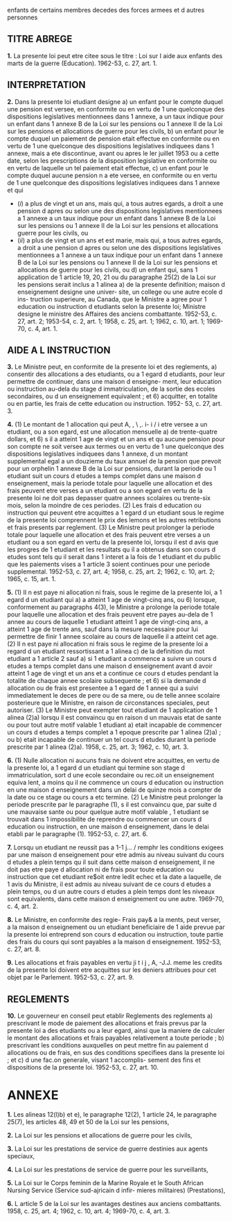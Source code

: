 enfants de certains membres decedes des
forces armees et d autres personnes

## TITRE ABREGE

**1.** La presente loi peut etre citee sous le
titre : Loi sur I aide aux enfants des marts de la
guerre (Education). 1962-53, c. 27, art. 1.

## INTERPRETATION

**2.** Dans la presente loi
etudiant designe
a) un enfant pour le compte duquel une
pension est versee, en conformite ou en
vertu de 1 une quelconque des dispositions
legislatives mentionnees dans 1 annexe, a
un taux indique pour un enfant dans
1 annexe B de la Loi sur les pensions ou
1 annexe II de la Loi sur les pensions et
allocations de guerre pour les civils,
b) un enfant pour le compte duquel un
paiement de pension etait effectue en
conformite ou en vertu de 1 une quelconque
des dispositions legislatives indiquees dans
1 annexe, mais a ete discontinue, avant ou
apres le ler juillet 1953 ou a cette date,
selon les prescriptions de la disposition
legislative en conformite ou en vertu de
laquelle un tel paiement etait effectue,
c) un enfant pour le compte duquel aucune
pension n a ete versee, en conformite ou en
vertu de 1 une quelconque des dispositions
legislatives indiquees dans 1 annexe et qui
  * (_i_) a plus de vingt et un ans, mais qui, a
tous autres egards, a droit a une pension
d apres ou selon une des dispositions
legislatives mentionnees a 1 annexe a un
taux indique pour un enfant dans 1 annexe
B de la Loi sur les pensions ou 1 annexe II
de la Loi sur les pensions et allocations
guerre pour les civils, ou
  * (_ii_) a plus de vingt et un ans et est marie,
mais qui, a tous autres egards, a droit a
une pension d apres ou selon une des
dispositions legislatives mentionnees a
1 annexe a un taux indique pour un
enfant dans 1 annexe B de la Loi sur les
pensions ou 1 annexe II de la Loi sur les
pensions et allocations de guerre pour les
civils, ou
d) un enfant qui, sans 1 application de
1 article 19, 20, 21 ou du paragraphe 25(2)
de la Loi sur les pensions serait inclus a
1 alinea a) de la presente definition;
maison d enseignement designe une univer-
site, un college ou une autre ecole d ins-
truction superieure, au Canada, que le
Ministre a agree pour 1 education ou
instruction d etudiants selon la presente
loi;
Ministre designe le ministre des Affaires
des anciens combattante. 1952-53, c. 27, art.
2; 1953-54, c. 2, art. 1; 1958, c. 25, art. 1;
1962, c. 10, art. 1; 1969-70, c. 4, art. 1.

## AIDE A L INSTRUCTION

**3.** Le Ministre peut, en conformite de la
presente loi et des reglements,
a) consentir des allocations a des etudiants,
ou a 1 egard d etudiants, pour leur permettre
de continuer, dans une maison d enseigne-
ment, leur education ou instruction au-dela
du stage d immatriculation, de la sortie des
ecoles secondaires, ou d un enseignement
equivalent ; et
6) acquitter, en totalite ou en partie, les
frais de cette education ou instruction. 1952-
53, c. 27, art. 3.

**4.** (1) Le montant de 1 allocation qui peut
A, , \ ,. i- i / i
etre versee a un etudiant, ou a son egard, est
une allocation mensuelle
a) de trente-quatre dollars, et
6) s il a atteint 1 age de vingt et un ans et
qu aucune pension pour son compte ne soit
versee aux termes ou en vertu de 1 une
quelconque des dispositions legislatives
indiquees dans 1 annexe, d un montant
supplemental egal a un douzieme du taux
annuel de la pension que prevoit pour un
orphelin 1 annexe B de la Loi sur
pensions,
durant la periode ou 1 etudiant suit un cours
d etudes a temps complet dans une maison
d enseignement, mais la periode totale pour
laquelle une allocation et des frais peuvent
etre verses a un etudiant ou a son egard en
vertu de la presente loi ne doit pas depasser
quatre annees scolaires ou trente-six mois,
selon la moindre de ces periodes.
(2) Les frais d education ou instruction qui
peuvent etre acquittes a 1 egard d un etudiant
sous le regime de la presente loi comprennent
le prix des lemons et les autres retributions et
frais presents par reglement.
(3) Le Ministre peut prolonger la periode
totale pour laquelle une allocation et des frais
peuvent etre verses a un etudiant ou a son
egard en vertu de la presente loi, lorsqu il est
d avis que les progres de 1 etudiant et les
resultats qu il a obtenus dans son cours
d etudes sont tels qu il serait dans 1 interet a
la fois de 1 etudiant et du public que les
paiements vises a 1 article 3 soient continues
pour une periode supplemental. 1952-53, c.
27, art. 4; 1958, c. 25, art. 2; 1962, c. 10, art.
2; 1965, c. 15, art. 1.

**5.** (1) II n est paye ni allocation ni frais,
sous le regime de la presente loi, a 1 egard
d un etudiant qui
a) a atteint 1 age de vingt-cinq ans, ou
6) lorsque, conformement au paragraphs
4(3), le Ministre a prolonge la periode totale
pour laquelle une allocation et des frais
peuvent etre payes au-dela de 1 annee au
cours de laquelle 1 etudiant atteint 1 age de
vingt-cinq ans, a atteint 1 age de trente ans,
sauf dans la mesure necessaire pour lui
permettre de finir 1 annee scolaire au cours de
laquelle il a atteint cet age.
(2) II n est paye ni allocation ni frais sous
le regime de la presente loi a regard d un
etudiant ressortissant a 1 alinea c) de la
definition du mot etudiant a 1 article 2 sauf
a) si 1 etudiant a commence a suivre un
cours d etudes a temps complet dans une
maison d enseignement avant d avoir
atteint 1 age de vingt et un ans et a continue
ce cours d etudes pendant la totalite de
chaque annee scolaire subsequente ; et
6) si la demande d allocation ou de frais
est presentee a 1 egard de 1 annee
qui a suivi immediatement le deces de
pere ou de sa mere, ou de telle annee
scolaire posterieure que le Ministre, en
raison de circonstances speciales, peut
autoriser.
(3) Le Ministre peut exempter tout etudiant
de 1 application de 1 alinea (2)a) lorsqu il est
convaincu qu en raison d un mauvais etat de
sante ou pour tout autre motif valable
1 etudiant
a) etait incapable de commencer un cours
d etudes a temps complet a 1 epoque
prescrite par 1 alinea (2)a) ; ou
b) etait incapable de continuer un tel cours
d etudes durant la periode prescrite par
1 alinea (2)a). 1958, c. 25, art. 3; 1962, c. 10,
art. 3.

**6.** (1) Nulle allocation ni aucuns frais ne
doivent etre acquittes, en vertu de la presente
loi, a 1 egard d un etudiant qui termine son
stage d immatriculation, sort d une ecole
secondaire ou rec.oit un enseignement equiva
lent, a moins qu il ne commence un cours
d education ou instruction en une maison
d enseignement dans un delai de quinze mois
a compter de la date ou ce stage ou cours a
etc termine.
(2) Le Ministre peut prolonger la periode
prescrite par le paragraphe (1), s il est
convaincu que, par suite d une mauvaise sante
ou pour quelque autre motif valable , 1 etudiant
se trouvait dans 1 impossibilite de reprendre
ou commencer un cours d education ou
instruction, en une maison d enseignement,
dans le delai etabli par le paragraphe (1).
1952-53, c. 27, art. 6.

**7.** Lorsqu un etudiant ne reussit pas a
1-1 j... /
remphr les conditions exigees par une maison
d enseignement pour etre admis au niveau
suivant du cours d etudes a plein temps qu il
suit dans cette maison d enseignement, il ne
doit pas etre paye d allocation ni de frais
pour toute education ou instruction que cet
etudiant re$oit entre ledit echec et la date a
laquelle, de 1 avis du Ministre, il est admis au
niveau suivant de ce cours d etudes a plein
temps, ou d un autre cours d etudes a plein
temps dont les niveaux sont equivalents, dans
cette maison d enseignement ou une autre.
1969-70, c. 4, art. 2.

**8.** Le Ministre, en conformite des regie- Frais pay& a la
ments, peut verser, a la maison d enseignement
ou un etudiant beneficiaire de 1 aide prevue
par la presente loi entreprend son cours
d education ou instruction, toute partie des
frais du cours qui sont payables a la maison
d enseignement. 1952-53, c. 27, art. 8.

**9.** Les allocations et frais payables en vertu
ji t i j , A, -J.J. meme les credits
de la presente loi doivent etre acquittes sur
les deniers attribues pour cet objet par le
Parlement. 1952-53, c. 27, art. 9.

## REGLEMENTS

**10.** Le gouverneur en conseil peut etablir Reglements
des reglements
a) prescrivant le mode de paiement des
allocations et frais prevus par la presente
loi a des etudiants ou a leur egard, ainsi
que la maniere de calculer le montant des
allocations et frais payables relativement a
toute periode ;
b) prescrivant les conditions auxquelles on
peut mettre fin au paiement d allocations
ou de frais, en sus des conditions specifiees
dans la presente loi ; et
c) d une fac.on generale, visant 1 accomplis-
sement des fins et dispositions de la presente
loi. 1952-53, c. 27, art. 10.

# ANNEXE

**1.** Les alineas 12(l)b) et e), le paragraphe 12(2), 1 article 24,
le paragraphe 25(7), les articles 48, 49 et 50 de la Loi sur les
pensions,

**2.** La Loi sur les pensions et allocations de guerre pour les
civils,

**3.** La Loi sur les prestations de service de guerre destinies
aux agents speciaux,

**4.** La Loi sur les prestations de service de guerre pour les
surveillants,

**5.** La Loi sur le Corps feminin de la Marine Royale et le
South African Nursing Service (Service sud-ajricain d infir-
mieres militaires) (Prestations),

**6.** L article 5 de la Loi sur les avantages destines aux anciens
combattants.
1958, c. 25, art. 4; 1962, c. 10, art. 4; 1969-70, c. 4, art. 3.
